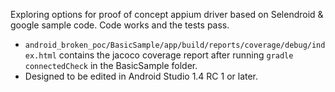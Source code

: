 Exploring options for proof of concept appium driver based on Selendroid & google sample code. Code works and the tests pass.


- `android_broken_poc/BasicSample/app/build/reports/coverage/debug/index.html` contains the jacoco coverage report after running `gradle connectedCheck` in the BasicSample folder.
- Designed to be edited in Android Studio 1.4 RC 1 or later.
